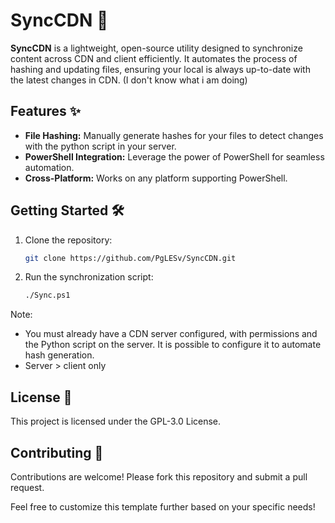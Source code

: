 # SyncCDN 🚀

**SyncCDN** is a lightweight, open-source utility designed to synchronize content across CDN and client efficiently. It automates the process of hashing and updating files, ensuring your local is always up-to-date with the latest changes in CDN.
(I don't know what i am doing)

## Features ✨
- **File Hashing:** Manually generate hashes for your files to detect changes with the python script in your server.
- **PowerShell Integration:** Leverage the power of PowerShell for seamless automation.
- **Cross-Platform:** Works on any platform supporting PowerShell.

## Getting Started 🛠️
1. Clone the repository:
   ```bash
   git clone https://github.com/PgLESv/SyncCDN.git
   ```
2. Run the synchronization script:
   ```bash
   ./Sync.ps1
   ```
Note: 
- You must already have a CDN server configured, with permissions and the Python script on the server. It is possible to configure it to automate hash generation.
- Server > client only

## License 📄
This project is licensed under the GPL-3.0 License.

## Contributing 🤝
Contributions are welcome! Please fork this repository and submit a pull request.


Feel free to customize this template further based on your specific needs!
